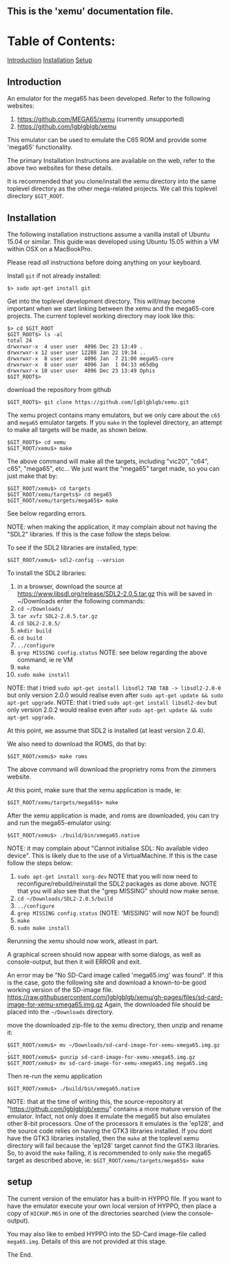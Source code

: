 ## This is the 'xemu' documentation file.

# Table of Contents:

[Introduction](#introduction)
[Installation](#installation)
[Setup](#setup)

## Introduction

An emulator for the mega65 has been developed. Refer to the following websites:

1. https://github.com/MEGA65/xemu  (currently unsupported)
1. https://github.com/lgblgblgb/xemu

This emulator can be used to emulate the C65 ROM and provide some 'mega65' functionality.

The primary Installation Instructions are available on the web, refer to the above two websites for these details.

It is recommended that you clone/install the xemu directory into the same toplevel directory as the other mega-related projects. We call this toplevel directory ```$GIT_ROOT```.

## Installation

The following installation instructions assume a vanilla install of Ubuntu 15.04 or similar. This guide was developed using Ubuntu 15.05 within a VM within OSX on a MacBookPro.

Please read *all* instructions before doing anything on your keyboard.

Install ```git``` if not already installed:

```
$> sudo apt-get install git
```

Get into the toplevel development directory. This will/may become important when we start linking between the xemu and the mega65-core projects. The current toplevel working directory may look like this:

```
$> cd $GIT_ROOT
$GIT_ROOT$> ls -al
total 24
drwxrwxr-x  4 user user  4096 Dec 23 13:49 .
drwxrwxr-x 12 user user 12288 Jan 22 19:34 ..
drwxrwxr-x  8 user user  4096 Jan  7 21:00 mega65-core
drwxrwxr-x  8 user user  4096 Jan  1 04:33 m65dbg
drwxrwxr-x 10 user user  4096 Dec 23 13:49 Ophis
$GIT_ROOT$>
```

download the repository from github

```
$GIT_ROOT$> git clone https://github.com/lgblgblgb/xemu.git
```

The xemu project contains many emulators, but we only care about the ```c65``` and ```mega65``` emulator targets.
If you ```make``` in the toplevel directory, an attempt to make all targets will be made, as shown below.

```
$GIT_ROOT$> cd xemu
$GIT_ROOT/xemu$> make
```

The above command will make all the targets, including "vic20", "c64", c65", "mega65", etc...
We just want the "mega65" target made, so you can just make that by:

```
$GIT_ROOT/xemu$> cd targets
$GIT_ROOT/xemu/targets$> cd mega65
$GIT_ROOT/xemu/targets/mega65$> make
```

See below regarding errors.

NOTE: when making the application, it may complain about not having the "SDL2" libraries. If this is the case follow the steps below.

To see if the SDL2 libraries are installed, type:

```
$GIT_ROOT/xemu$> sdl2-config --version
```

To install the SDL2 libraries:

1. in a browser, download the source at https://www.libsdl.org/release/SDL2-2.0.5.tar.gz
this will be saved in ~/Downloads
enter the following commands:
1. ```cd ~/Downloads/```
1. ```tar xvfz SDL2-2.0.5.tar.gz```
1. ```cd SDL2-2.0.5/```
1. ```mkdir build```
1. ```cd build```
1. ```../configure```
1. ```grep MISSING config.status```
NOTE: see below regarding the above command, ie re VM
1. ```make```
1. ```sudo make install```

NOTE: that i tried ```sudo apt-get install libsdl2 TAB TAB -> libsdl2-2.0-0``` but only version 2.0.0 would realise even after ```sudo apt-get update && sudo apt-get upgrade```.
NOTE: that i tried ```sudo apt-get install libsdl2-dev``` but only version 2.0.2 would realise even after ```sudo apt-get update && sudo apt-get upgrade```.

At this point, we assume that SDL2 is installed (at least version 2.0.4).

We also need to download the ROMS, do that by:

```
$GIT_ROOT/xemu$> make roms
```
The above command will download the proprietry roms from the zimmers website.

At this point, make sure that the xemu application is made, ie:
```
$GIT_ROOT/xemu/targets/mega65$> make
```

After the xemu application is made, and roms are downloaded, you can try and run the mega65-emulator using:
```
$GIT_ROOT/xemu$> ./build/bin/xmega65.native
```

NOTE: it may complain about "Cannot initialise SDL: No available video device". This is likely due to the use of a VirtualMachine. If this is the case follow the steps below:

1. ```sudo apt-get install xorg-dev```
NOTE that you will now need to reconfigure/rebuild/reinstall the SDL2 packages as done above.
NOTE that you will also see that the "grep MISSING" should now make sense.
1. ```cd ~/Downloads/SDL2-2.0.5/build```
1. ```../configure```
1. ```grep MISSING config.status``` (NOTE: 'MISSING' will now NOT be found)
1. ```make```
1. ```sudo make install```

Rerunning the xemu should now work, atleast in part.

A graphical screen should now appear with some dialogs, as well as console-output, but then it will ERROR and exit.

An error may be "No SD-Card image called 'mega65.img' was found". If this is the case, goto the following site and download a known-to-be good working version of the SD-image file.
https://raw.githubusercontent.com/lgblgblgb/xemu/gh-pages/files/sd-card-image-for-xemu-xmega65.img.gz
Again, the downloaded file should be placed into the ```~/Downloads``` directory.

move the downloaded zip-file to the xemu directory, then unzip and rename it:
```
$GIT_ROOT/xemu$> mv ~/Downloads/sd-card-image-for-xemu-xmega65.img.gz .
$GIT_ROOT/xemu$> gunzip sd-card-image-for-xemu-xmega65.img.gz
$GIT_ROOT/xemu$> mv sd-card-image-for-xemu-xmega65.img mega65.img
```

Then re-run the xemu application

```
$GIT_ROOT/xemu$> ./build/bin/xmega65.native
```

NOTE: that at the time of writing this, the source-repository at "https://github.com/lgblgblgb/xemu" contains a more mature version of the emulator. Infact, not only does it emulate the mega65 but also emulates other 8-bit processors.
One of the processors it emulates is the 'ep128', and the source code relies on having the GTK3 libraries installed. If you dont have the GTK3 libraries installed, then the ```make``` at the toplevel xemu directory will fail because the 'ep128' target cannot find the GTK3 libraries.
So, to avoid the ```make``` failing, it is recommended to only ```make``` the mega65 target as described above,
ie: ```$GIT_ROOT/xemu/targets/mega65$> make```

## setup

The current version of the emulator has a built-in HYPPO file. If you want to have the emulator execute your own local version of HYPPO, then place a copy of ```HICKUP.M65``` in one of the directories searched (view the console-output).

You may also like to embed HYPPO into the SD-Card image-file called ```mega65.img```. Details of this are not provided at this stage.

The End.
